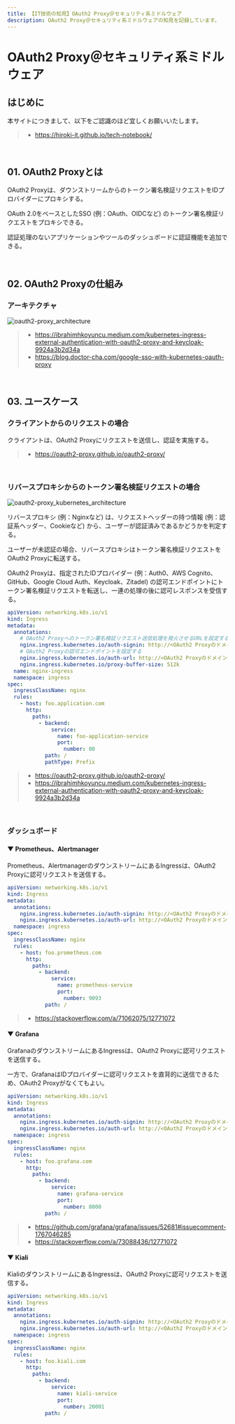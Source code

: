 ```yaml
---
title: 【IT技術の知見】OAuth2 Proxy＠セキュリティ系ミドルウェア
description: OAuth2 Proxy＠セキュリティ系ミドルウェアの知見を記録しています。
---
```


# OAuth2 Proxy＠セキュリティ系ミドルウェア

## はじめに

本サイトにつきまして、以下をご認識のほど宜しくお願いいたします。

> - https://hiroki-it.github.io/tech-notebook/

<br>

## 01. OAuth2 Proxyとは

OAuth2 Proxyは、ダウンストリームからのトークン署名検証リクエストをIDプロバイダーにプロキシする。

OAuth 2.0をベースとしたSSO (例：OAuth、OIDCなど) のトークン署名検証リクエストをプロキシできる。

認証処理のないアプリケーションやツールのダッシュボードに認証機能を追加できる。

<br>

## 02. OAuth2 Proxyの仕組み

### アーキテクチャ

![oauth2-proxy_architecture](https://raw.githubusercontent.com/hiroki-it/tech-notebook-images/master/images/oauth2-proxy_architecture.png)

> - https://ibrahimhkoyuncu.medium.com/kubernetes-ingress-external-authentication-with-oauth2-proxy-and-keycloak-9924a3b2d34a
> - https://blog.doctor-cha.com/google-sso-with-kubernetes-oauth-proxy

<br>

## 03. ユースケース

### クライアントからのリクエストの場合

クライアントは、OAuth2 Proxyにリクエストを送信し、認証を実施する。

> - https://oauth2-proxy.github.io/oauth2-proxy/

<br>

### リバースプロキシからのトークン署名検証リクエストの場合

![oauth2-proxy_kubernetes_architecture](https://raw.githubusercontent.com/hiroki-it/tech-notebook-images/master/images/oauth2-proxy_kubernetes_architecture.png)

リバースプロキシ (例：Nginxなど) は、リクエストヘッダーの持つ情報 (例：認証系ヘッダー、Cookieなど) から、ユーザーが認証済みであるかどうかを判定する。

ユーザーが未認証の場合、リバースプロキシはトークン署名検証リクエストをOAuth2 Proxyに転送する。

OAuth2 Proxyは、指定されたIDプロバイダー (例：Auth0、AWS Cognito、GitHub、Google Cloud Auth、Keycloak、Zitadel) の認可エンドポイントにトークン署名検証リクエストを転送し、一連の処理の後に認可レスポンスを受信する。

```yaml
apiVersion: networking.k8s.io/v1
kind: Ingress
metadata:
  annotations:
    # OAuth2 Proxyへのトークン署名検証リクエスト送信処理を発火させるURLを設定する
    nginx.ingress.kubernetes.io/auth-signin: http://<OAuth2 Proxyのドメイン名>/oauth2/sign_in
    # OAuth2 Proxyの認可エンドポイントを設定する
    nginx.ingress.kubernetes.io/auth-url: http://<OAuth2 Proxyのドメイン名>/oauth2/auth
    nginx.ingress.kubernetes.io/proxy-buffer-size: 512k
  name: nginx-ingress
  namespace: ingress
spec:
  ingressClassName: nginx
  rules:
    - host: foo.application.com
      http:
        paths:
          - backend:
              service:
                name: foo-application-service
                port:
                  number: 80
            path: /
            pathType: Prefix
```

> - https://oauth2-proxy.github.io/oauth2-proxy/
> - https://ibrahimhkoyuncu.medium.com/kubernetes-ingress-external-authentication-with-oauth2-proxy-and-keycloak-9924a3b2d34a

<br>

### ダッシュボード

#### ▼ Prometheus、Alertmanager

Prometheus、AlertmanagerのダウンストリームにあるIngressは、OAuth2 Proxyに認可リクエストを送信する。

```yaml
apiVersion: networking.k8s.io/v1
kind: Ingress
metadata:
  annotations:
    nginx.ingress.kubernetes.io/auth-signin: http://<OAuth2 Proxyのドメイン名>/oauth2/sign_in
    nginx.ingress.kubernetes.io/auth-url: http://<OAuth2 Proxyのドメイン名>/oauth2/auth  name: nginx-ingress
  namespace: ingress
spec:
  ingressClassName: nginx
  rules:
    - host: foo.prometheus.com
      http:
        paths:
          - backend:
              service:
                name: prometheus-service
                port:
                  number: 9093
            path: /
```

> - https://stackoverflow.com/a/71062075/12771072

#### ▼ Grafana

GrafanaのダウンストリームにあるIngressは、OAuth2 Proxyに認可リクエストを送信する。

一方で、GrafanaはIDプロバイダーに認可リクエストを直背的に送信できるため、OAuth2 Proxyがなくてもよい。

```yaml
apiVersion: networking.k8s.io/v1
kind: Ingress
metadata:
  annotations:
    nginx.ingress.kubernetes.io/auth-signin: http://<OAuth2 Proxyのドメイン名>/oauth2/sign_in
    nginx.ingress.kubernetes.io/auth-url: http://<OAuth2 Proxyのドメイン名>/oauth2/auth  name: nginx-ingress
  namespace: ingress
spec:
  ingressClassName: nginx
  rules:
    - host: foo.grafana.com
      http:
        paths:
          - backend:
              service:
                name: grafana-service
                port:
                  number: 8000
            path: /
```

> - https://github.com/grafana/grafana/issues/52681#issuecomment-1767046285
> - https://stackoverflow.com/a/73088436/12771072

#### ▼ Kiali

KialiのダウンストリームにあるIngressは、OAuth2 Proxyに認可リクエストを送信する。

```yaml
apiVersion: networking.k8s.io/v1
kind: Ingress
metadata:
  annotations:
    nginx.ingress.kubernetes.io/auth-signin: http://<OAuth2 Proxyのドメイン名>/oauth2/sign_in
    nginx.ingress.kubernetes.io/auth-url: http://<OAuth2 Proxyのドメイン名>/oauth2/auth  name: nginx-ingress
  namespace: ingress
spec:
  ingressClassName: nginx
  rules:
    - host: foo.kiali.com
      http:
        paths:
          - backend:
              service:
                name: kiali-service
                port:
                  number: 20001
            path: /
```

<br>
